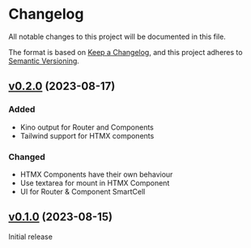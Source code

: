 # Changelog

All notable changes to this project will be documented in this file.

The format is based on [Keep a Changelog](https://keepachangelog.com/en/1.0.0/),
and this project adheres to [Semantic Versioning](https://semver.org/spec/v2.0.0.html).

## [v0.2.0](https://github.com/jannikbecher/kino_htmx/tree/v0.2.0) (2023-08-17)

### Added

- Kino output for Router and Components
- Tailwind support for HTMX components

### Changed

- HTMX Components have their own behaviour
- Use textarea for mount in HTMX Component
- UI for Router & Component SmartCell

## [v0.1.0](https://github.com/jannikbecher/kino_htmx/tree/v0.1.0) (2023-08-15)

Initial release
